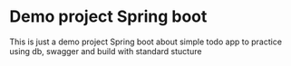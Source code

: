 # Demo project Spring boot 

This is just a demo project Spring boot about simple todo app to practice using db, swagger and build with standard stucture
